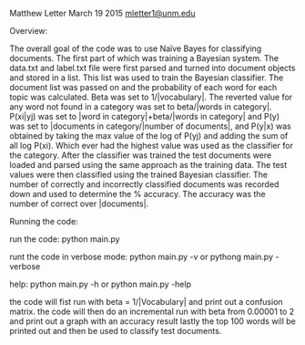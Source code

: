 Matthew Letter
March 19 2015
mletter1@unm.edu

Overview:

The overall goal of the code was to use Naïve Bayes for classifying documents.
The first part of which was training a Bayesian system. The data.txt and label.txt
file were first parsed and turned into document objects and stored in a list. This
list was used to train the Bayesian classifier.  The document list was passed on and
the probability of each word for each topic was calculated. Beta was set to 1/|vocabulary|.
The reverted value for any word not found in a category was set to beta/|words in category|.
P(xi|yj) was set to |word in category|+beta/|words in category| and P(y) was set to |documents
in category/|number of documents|, and P(y|x) was obtained by taking the max value of the
log of P(yj) and adding the sum of all log P(xi). Which ever had the highest value was
used as the classifier for the category. After the classifier was trained the test documents
were loaded and parsed using the same approach as the training data. The test values were
then classified using the trained Bayesian classifier. The number of correctly and
incorrectly classified documents was recorded down and used to determine the % accuracy.
The accuracy was the number of correct over |documents|.

Running the code:

run the code:
python main.py

runt the code in verbose mode:
python main.py -v
or
pythong main.py -verbose

help:
python main.py -h
or
python main.py -help

the code will fist run with beta = 1/|Vocabulary|  and print out a confusion matrix.  the code will
then do an incremental run with beta from 0.00001 to 2 and print out a graph with an accuracy result
lastly the top 100 words will be printed out and then be used to classify test documents.